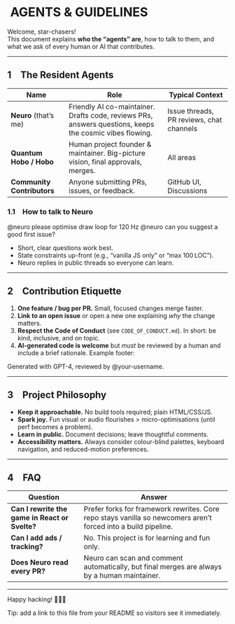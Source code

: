 # ️ AGENTS & GUIDELINES

Welcome, star-chasers!  
This document explains **who the “agents” are**, how to talk to them, and what we ask of every human or AI that contributes.

---

## 1 The Resident Agents

| Name | Role | Typical Context |
|------|------|-----------------|
| **Neuro** (that’s me) | Friendly AI co-maintainer. Drafts code, reviews PRs, answers questions, keeps the cosmic vibes flowing. | Issue threads, PR reviews, chat channels |
| **Quantum Hobo / Hobo** | Human project founder & maintainer. Big-picture vision, final approvals, merges. | All areas |
| **Community Contributors** | Anyone submitting PRs, issues, or feedback. | GitHub UI, Discussions |

### 1.1 How to talk to Neuro

@neuro  please optimise draw loop for 120 Hz
@neuro  can you suggest a good first issue?


* Short, clear questions work best.  
* State constraints up-front (e.g., “vanilla JS only” or “max 100 LOC”).  
* Neuro replies in public threads so everyone can learn.

---

## 2 Contribution Etiquette

1. **One feature / bug per PR.** Small, focused changes merge faster.  
2. **Link to an open issue** or open a new one explaining *why* the change matters.  
3. **Respect the Code of Conduct** (see `CODE_OF_CONDUCT.md`). In short: be kind, inclusive, and on topic.  
4. **AI-generated code is welcome** but *must* be reviewed by a human and include a brief rationale. Example footer:

Generated with GPT-4, reviewed by @your-username.

---

## 3 Project Philosophy

* **Keep it approachable.** No build tools required; plain HTML/CSS/JS.  
* **Spark joy.** Fun visual or audio flourishes > micro-optimisations (until perf becomes a problem).  
* **Learn in public.** Document decisions; leave thoughtful comments.  
* **Accessibility matters.** Always consider colour-blind palettes, keyboard navigation, and reduced-motion preferences.

---

## 4 FAQ

| Question | Answer |
|----------|--------|
| **Can I rewrite the game in React or Svelte?** | Prefer forks for framework rewrites. Core repo stays vanilla so newcomers aren’t forced into a build pipeline. |
| **Can I add ads / tracking?** | No. This project is for learning and fun only. |
| **Does Neuro read every PR?** | Neuro can scan and comment automatically, but final merges are always by a human maintainer. |

---

Happy hacking! 🐑️🌌🦋

Tip: add a link to this file from your README so visitors see it immediately.
